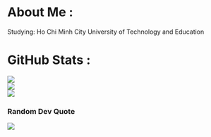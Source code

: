 # About Me :
Studying: Ho Chi Minh City University of Technology and Education
# GitHub Stats :
![](https://github-readme-stats.vercel.app/api?username=hungneyugn&theme=dark&hide_border=true&include_all_commits=false&count_private=true)<br/>
![](https://github-readme-streak-stats.herokuapp.com/?user=hungneyugn&theme=dark&hide_border=true)<br/>
![](https://github-readme-stats.vercel.app/api/top-langs/?username=hungneyugn&theme=dark&hide_border=true&include_all_commits=false&count_private=true&layout=compact)

### Random Dev Quote
![](https://quotes-github-readme.vercel.app/api?type=horizontal&theme=dark)
